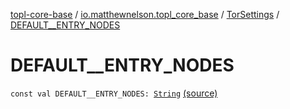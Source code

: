 [topl-core-base](../../index.md) / [io.matthewnelson.topl_core_base](../index.md) / [TorSettings](index.md) / [DEFAULT__ENTRY_NODES](./-d-e-f-a-u-l-t__-e-n-t-r-y_-n-o-d-e-s.md)

# DEFAULT__ENTRY_NODES

`const val DEFAULT__ENTRY_NODES: `[`String`](https://kotlinlang.org/api/latest/jvm/stdlib/kotlin/-string/index.html) [(source)](https://github.com/05nelsonm/TorOnionProxyLibrary-Android/blob/master/topl-core-base/src/main/java/io/matthewnelson/topl_core_base/TorSettings.kt#L120)